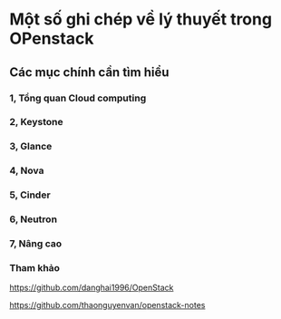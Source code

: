# Một số ghi chép về lý thuyết trong OPenstack

## Các mục chính cần tìm hiểu

### 1, Tổng quan Cloud computing

### 2, Keystone

### 3, Glance

### 4, Nova

### 5, Cinder

### 6, Neutron

### 7, Nâng cao

### Tham khảo

https://github.com/danghai1996/OpenStack

https://github.com/thaonguyenvan/openstack-notes




